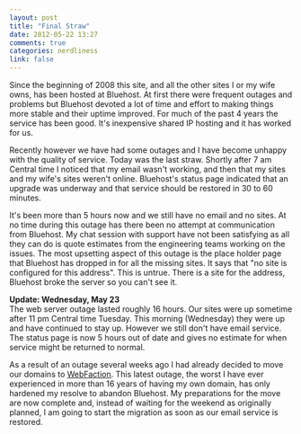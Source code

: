 ```yaml
---
layout: post
title: "Final Straw"
date: 2012-05-22 13:27
comments: true
categories: nerdliness
link: false
---
```

Since the beginning of 2008 this site, and all the other sites I or my wife owns, has been hosted at Bluehost. At first there were frequent outages and problems but Bluehost devoted a lot of time and effort to making things more stable and their uptime improved. For much of the past 4 years the service has been good. It's inexpensive shared IP hosting and it has worked for us. 

Recently however we have had some outages and I have become unhappy with the quality of service. Today was the last straw. Shortly after 7 am Central time I noticed that my email wasn't working, and then that my sites and my wife's sites weren't online. Bluehost's status page indicated that an upgrade was underway and that service should be restored in 30 to 60 minutes.

It's been more than 5 hours now and we still have no email and no sites. At no time during this outage has there been no attempt at communication from Bluehost. My chat session with support have not been satisfying as all they can do is quote estimates from the engineering teams working on the issues. The most upsetting aspect of this outage is the place holder page that Bluehost has dropped in for all the missing sites. It says that "no site is configured for this address". This is untrue. There is a site for the address, Bluehost broke the server so you can't see it. 

**Update: Wednesday, May 23**  
The web server outage lasted roughly 16 hours. Our sites were up sometime after 11 pm Central time Tuesday. This morning (Wednesday) they were up and have continued to stay up. However we still don't have email service. The status page is now 5 hours out of date and gives no estimate for when service might be returned to normal.

As a result of an outage several weeks ago I had already decided to move our domains to [WebFaction](http://webfaction.com "WebFacation"). This latest outage, the worst I have ever experienced in more than 16 years of having my own domain, has only hardened my resolve to abandon Bluehost. My preparations for the move are now complete and, instead of waiting for the weekend as originally planned, I am going to start the migration as soon as our email service is restored.